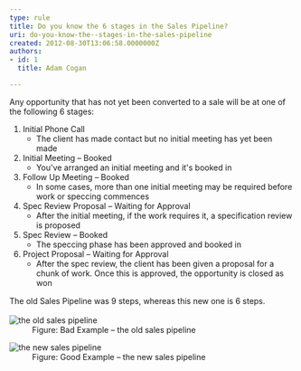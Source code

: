 ```yaml
---
type: rule
title: Do you know the 6 stages in the Sales Pipeline?
uri: do-you-know-the--stages-in-the-sales-pipeline
created: 2012-08-30T13:06:58.0000000Z
authors:
- id: 1
  title: Adam Cogan

---
```




<span class='intro'> <p>Any opportunity that has not yet been converted to a sale will be at one of the following 6 stages&#58;</p> </span>

<ol><li>Initial Phone Call 
      <ul><li>The client has made contact but no initial meeting has yet been made</li></ul></li><li>Initial Meeting – Booked 
      <ul><li>You've arranged an initial meeting and it's booked in​</li></ul></li><li>Follow Up Meeting – Booked 
      <ul><li>In some cases, more than one initial meeting may be required before work or speccing commences</li></ul></li><li>Spec Review Proposal – Waiting for Approval 
      <ul><li>After the initial meeting, if the work requires it, a specification review is proposed</li></ul></li><li>Spec Review – Booked 
      <ul><li>The speccing phase has been approved and booked in</li></ul></li><li>Project Proposal – Waiting for Approval 
      <ul><li>After the spec review, the client has been given a proposal for a chunk of work. Once this is approved, the opportunity is closed as won</li></ul></li></ol><p>The old <span style="line-height&#58;20.799999237060547px;">Sales Pip</span><span style="line-height&#58;20.799999237060547px;">e</span><span style="line-height&#58;20.799999237060547px;">line</span>&#160;was 9 steps, whereas&#160;this new one is 6 steps.</p><dl class="badImage"><dt>
      <img alt="the old sales pipeline" src="/PublishingImages/old-sales-pipeline.jpg" />
   </dt><dd>Figure&#58; Bad Example – the old sales pipeline</dd></dl><dl class="goodImage"><dt>
      <img alt="the new sales pipeline" src="/PublishingImages/new-sales-pipeline.jpg" />
   </dt><dd>Figure&#58; Good Example – the new sales pipeline​</dd></dl>


